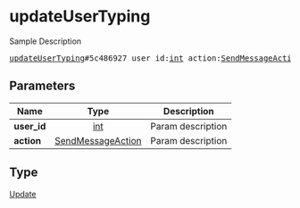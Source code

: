 # updateUserTyping

Sample Description

<pre>
<a href="../constructor/updateUserTyping.md">updateUserTyping</a>#5c486927 user_id:<a href="../type/int.md">int</a> action:<a href="../type/SendMessageAction.md">SendMessageAction</a> = <a href="../type/Update.md">Update</a>;</pre>
## Parameters

| Name | Type | Description |
|------|:----:|-------------|
| **user_id** | <a href="../type/int.md">int</a> | Param description |
| **action** | <a href="../type/SendMessageAction.md">SendMessageAction</a> | Param description |

## Type

<a href="../type/Update.md">Update</a>
